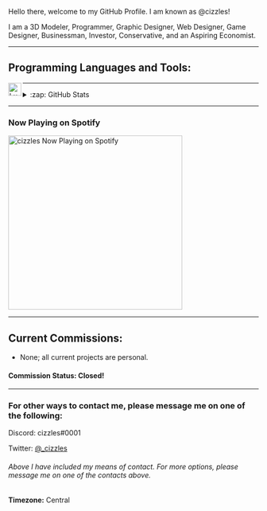 Hello there, welcome to my GitHub Profile. I am known as @cizzles!

I am a 3D Modeler, Programmer, Graphic Designer, Web Designer, Game Designer, Businessman, Investor, Conservative, and an Aspiring Economist.

---

## Programming Languages and Tools:

<img align="left" alt="Lua" width="26px" src="https://www.lua.org/images/luaa.gif" />

---

<details>
  <summary>:zap: GitHub Stats</summary>

  <img align="left" alt="cizzles GitHub Statistics" src="https://github-readme-stats.codestackr.vercel.app/api?username=cizzles&show_icons=true&hide_border=true" />

</details>

---

### Now Playing on Spotify

[<img src="https://now-playing-codestackr.vercel.app/api/spotify-playing" alt="cizzles Now Playing on Spotify" width="350" />](https://open.spotify.com/user/apaig6ltu8b8w8ybkg8xa4n66)

---

## Current Commissions:
* None; all current projects are personal.
#### Commission Status: Closed!

---

### For other ways to contact me, please message me on one of the following:

Discord: cizzles#0001

Twitter: [@_cizzles](https://twitter.com/_cizzles)

###### Above I have included my means of contact. For more options, please message me on one of the contacts above.

**Timezone:** Central
